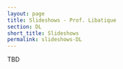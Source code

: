 ```yaml
---
layout: page
title: Slideshows - Prof. Libatique
section: DL
short_title: Slideshows
permalink: slideshows-DL
---
```


TBD
